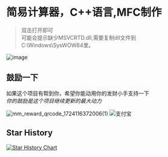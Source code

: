 # 简易计算器，C++语言,MFC制作
> 双击打开即可  
> 可能会提示缺少MSVCRTD.dll,需要复制dll文件到C:\Windows\SysWOW64里。

![image](https://github.com/user-attachments/assets/3c19e640-04de-482e-8d00-de0aa99a9238)

## 鼓励一下

如果这个项目有帮到你，希望你能动用你的发财小手支持一下  
_你的鼓励是这个项目继续更新的最大动力_  

![mm_reward_qrcode_1724116372006(1)](https://github.com/user-attachments/assets/ae10606c-2a42-4486-8e6d-7b7d056ca8f4)
![支付宝](https://github.com/user-attachments/assets/3c686079-ddee-498b-9188-2639d0b7bbac)

## Star History

[![Star History Chart](https://api.star-history.com/svg?repos=zongru666/caculator&type=Timeline)](https://star-history.com/#zongru666/caculator&Timeline)
